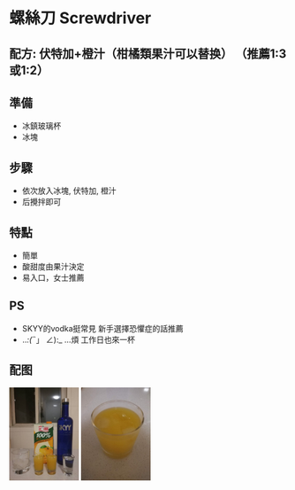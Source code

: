 # 螺絲刀 Screwdriver

## 配方: 伏特加+橙汁（柑橘類果汁可以替换） （推薦1:3或1:2）

## 準備

* 冰鎮玻璃杯
* 冰塊

## 步驟

* 依次放入冰塊, 伏特加, 橙汁
* 后攪拌即可

## 特點

* 簡單
* 酸甜度由果汁決定
* 易入口，女士推薦

## PS

* SKYY的vodka挺常見 新手選擇恐懼症的話推薦
* .._:(´_`」 ∠):_ …煩 工作日也來一杯

## 配图

<div style="inline-block">
<img src="1.jpeg" width=25%>
<img src="2.jpeg" width=25%>
</div>


